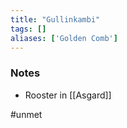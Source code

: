 ```yaml
---
title: "Gullinkambi"
tags: []
aliases: ['Golden Comb']
---
```


### Notes 

- Rooster in [[Asgard]]

#unmet 